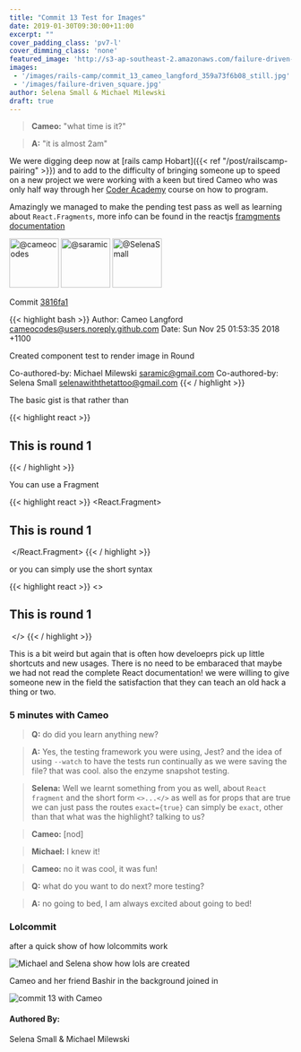 ```yaml
---
title: "Commit 13 Test for Images"
date: 2019-01-30T09:30:00+11:00
excerpt: ""
cover_padding_class: 'pv7-l'
cover_dimming_class: 'none'
featured_image: 'http://s3-ap-southeast-2.amazonaws.com/failure-driven-blog/railscamp-24-woodfield-hobart/commit_13_cameo_langford_359a73f6b08.gif'
images:
 - '/images/rails-camp/commit_13_cameo_langford_359a73f6b08_still.jpg'
 - '/images/failure-driven_square.jpg'
author: Selena Small & Michael Milewski
draft: true
---
```


> **Cameo:** "what time is it?"

> **A:** "it is almost 2am"

We were digging deep now at [rails camp Hobart]({{< ref
"/post/railscamp-pairing" >}}) and to add to the difficulty of bringing someone
up to speed on a new project we were working with a keen but tired Cameo who
was only half way through her [Coder Academy](https://coderacademy.edu.au/)
course on how to program.

Amazingly we managed to make the pending test pass as well as learning about
`React.Fragments`, more info can be found in the reactjs [framgments
documentation](https://reactjs.org/docs/fragments.html)

<img alt="@cameocodes" src="//github.com/cameocodes.png" style="display: inline; width: 88px;" height="88" />
<img alt="@saramic" src="//github.com/saramic.png" style="display: inline; width: 88px;" height="88" />
<img alt="@SelenaSmall" src="//github.com/SelenaSmall.png" style="display: inline; width: 88px;" height="88" />

Commit [3816fa1](https://github.com/failure-driven/railscamp-search-term/commit/3816fa1d055a75c1ecefdd632380fec3695da52e)

{{< highlight bash >}}
Author: Cameo Langford <cameocodes@users.noreply.github.com>
Date:   Sun Nov 25 01:53:35 2018 +1100

Created component test to render image in Round

Co-authored-by: Michael Milewski <saramic@gmail.com>
Co-authored-by: Selena Small <selenawiththetattoo@gmail.com>
{{< / highlight >}}

The basic gist is that rather than

{{< highlight react >}}
  <div>
    <h2>This is round 1</h2>
    <img src=""/>
  </div>
{{< / highlight >}}

You can use a Fragment

{{< highlight react >}}
  <React.Fragment>
    <h2>This is round 1</h2>
    <img src=""/>
  </React.Fragment>
{{< / highlight >}}

or you can simply use the short syntax

{{< highlight react >}}
  <>
    <h2>This is round 1</h2>
    <img src=""/>
  </>
{{< / highlight >}}

This is a bit weird but again that is often how develoeprs pick up little
shortcuts and new usages. There is no need to be embaraced that maybe we had
not read the complete React documentation! we were willing to give someone new
in the field the satisfaction that they can teach an old hack a thing or two.

### 5 minutes with Cameo

> **Q:** do did you learn anything new?

> **A:** Yes, the testing framework you were using, Jest? and the idea of using
> `--watch` to have the tests run continually as we were saving the file? that
> was cool. also the enzyme snapshot testing.

> **Selena:** Well we learnt something from you as well, about `React fragment` and
> the short form `<>...</>` as well as for props that are true we can just pass
> the routes `exact={true}` can simply be `exact`, other than that what was the
> highlight? talking to us?

> **Cameo:** [nod]

> **Michael:** I knew it!

> **Cameo:** no it was cool, it was fun!

> **Q:** what do you want to do next? more testing?

> **A:** no going to bed, I am always excited about going to bed!

### Lolcommit

after a quick show of how lolcommits work

![Michael and Selena show how lols are created](https://s3-ap-southeast-2.amazonaws.com/failure-driven-blog/railscamp-24-woodfield-hobart/commit_13_selena_small_bff4a932a85.gif)

Cameo and her friend Bashir in the background joined in

![commit 13 with Cameo](https://s3-ap-southeast-2.amazonaws.com/failure-driven-blog/railscamp-24-woodfield-hobart/commit_13_cameo_langford_359a73f6b08.gif)

#### Authored By:

Selena Small & Michael Milewski

